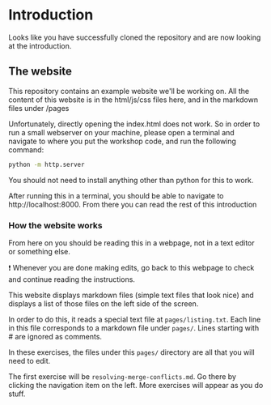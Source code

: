 # Introduction

Looks like you have successfully cloned the repository and are now looking at the introduction.

## The website

This repository contains an example website we'll be working on.
All the content of this website is in the html/js/css files here, and in the markdown files under /pages

Unfortunately, directly opening the index.html does not work.
So in order to run a small webserver on your machine, please open a terminal and navigate to where you put the workshop code, and run the following command:

```bash
python -m http.server
```

You should not need to install anything other than python for this to work.

After running this in a terminal, you should be able to navigate to http://localhost:8000.
From there you can read the rest of this introduction

### How the website works

From here on you should be reading this in a webpage, not in a text editor or something else.

❗ Whenever you are done making edits, go back to this webpage to check and continue reading the instructions.

This website displays markdown files (simple text files that look nice) and displays a list of those files on the left side of the screen.

In order to do this, it reads a special text file at `pages/listing.txt`.
Each line in this file corresponds to a markdown file under `pages/`.
Lines starting with # are ignored as comments.

In these exercises, the files under this `pages/` directory are all that you will need to edit.

The first exercise will be `resolving-merge-conflicts.md`.
Go there by clicking the navigation item on the left.
More exercises will appear as you do stuff.
